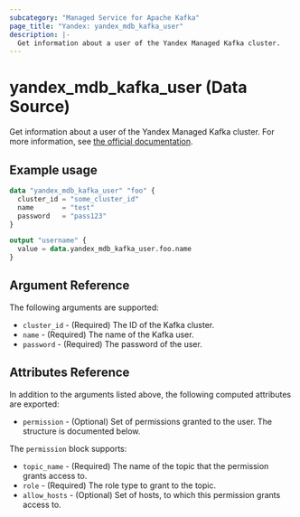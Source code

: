 ```yaml
---
subcategory: "Managed Service for Apache Kafka"
page_title: "Yandex: yandex_mdb_kafka_user"
description: |-
  Get information about a user of the Yandex Managed Kafka cluster.
---
```


# yandex_mdb_kafka_user (Data Source)

Get information about a user of the Yandex Managed Kafka cluster. For more information, see [the official documentation](https://cloud.yandex.com/docs/managed-kafka/concepts).

## Example usage

```terraform
data "yandex_mdb_kafka_user" "foo" {
  cluster_id = "some_cluster_id"
  name       = "test"
  password   = "pass123"
}

output "username" {
  value = data.yandex_mdb_kafka_user.foo.name
}
```

## Argument Reference

The following arguments are supported:

* `cluster_id` - (Required) The ID of the Kafka cluster.
* `name` - (Required) The name of the Kafka user.
* `password` - (Required) The password of the user.

## Attributes Reference

In addition to the arguments listed above, the following computed attributes are exported:

* `permission` - (Optional) Set of permissions granted to the user. The structure is documented below.

The `permission` block supports:

* `topic_name` - (Required) The name of the topic that the permission grants access to.
* `role` - (Required) The role type to grant to the topic.
* `allow_hosts` - (Optional) Set of hosts, to which this permission grants access to.
